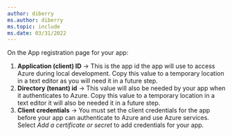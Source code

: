 ```yaml
---
author: diberry
ms.author: diberry
ms.topic: include
ms.date: 03/31/2022
---
```

On the App registration page for your app:

1. **Application (client) ID** &rarr; This is the app id the app will use to access Azure during local development. Copy this value to a temporary location in a text editor as you will need it in a future step.
1. **Directory (tenant) id** &rarr; This value will also be needed by your app when it authenticates to Azure.  Copy this value to a temporary location in a text editor it will also be needed it in a future step.
1. **Client credentials** &rarr; You must set the client credentials for the app before your app can authenticate to Azure and use Azure services.  Select *Add a certificate or secret* to add credentials for your app.
